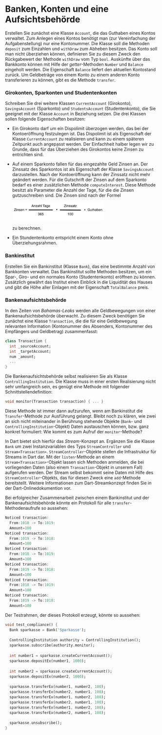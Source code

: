 # Banken, Konten und eine Aufsichtsbehörde

Erstellen Sie zunächst eine Klasse ``Account``, die das Guthaben eines Kontos verwaltet. Zum Anlegen eines Kontos benötigt man (zur Vereinfachung der Aufgabenstellung) nur eine Kontonummer. Die Klasse soll die Methoden ``deposit`` zum Einzahlen und ``withDraw`` zum Abheben besitzen. Das Konto soll man nicht überziehen können, definieren Sie zu diesem Zweck den Rückgabewert der Methode ``withDraw`` vom Typ ``bool``. Auskünfte über das Bankkonto können mit Hilfe der *getter*-Methoden ``Number`` und ``Balance`` eingeholt werden. Die Eigenschaft ``Balance`` liefert den aktuellen Kontostand zurück. Um Geldbeträge von einem Konto zu einem anderen Konto transferieren zu können, gibt es die Methode ``transfer``.

### Girokonten, Sparkonten und Studentenkonten

Schreiben Sie drei weitere Klassen ``CurrentAccount`` (Girokonto), ``SavingsAccount`` (Sparkonto) und ``StudentsAccount`` (Studentenkonto), die Sie geeignet mit der Klasse ``Account`` in Beziehung setzen. Die drei Klassen sollen folgende Eigenschaften besitzen:

* Ein Girokonto darf um ein Dispolimit überzogen werden, das bei der Kontoeröffnung festzulegen ist. Das Dispolimit ist als Eigenschaft der Klasse ``CurrentAccount`` zu realisieren und kann zu einem späteren Zeitpunkt auch angepasst werden. Der Einfachheit halber legen wir zu Grunde, dass für das Überziehen des Girokontos keine Zinsen zu entrichten sind.

* Auf einem Sparkonto fallen für das eingezahlte Geld Zinsen an. Der Zinssatz des Sparkontos ist als Eigenschaft der Klasse ``SavingsAccount`` darzustellen. Nach der Kontoeröffnung kann der Zinssatz nicht mehr geändert werden. Für die Gutschrift der Zinsen auf dem Sparkonto bedarf es einer zusätzlichen Methode ``computeInterest``. Diese Methode besitzt als Parameter die Anzahl der Tage, für die die Zinsen gutzuschreiben sind. Die Zinsen sind nach der Formel

   <img src="assets/BankAndInterestRate.png" width="300">
   
   zu berechnen.

* Ein Stundentenkonto entspricht einem Konto ohne Überziehungsrahmen. 

### Bankinstitut

Erstellen Sie ein Bankinstitut (Klasse ``Bank``), das eine bestimmte Anzahl von Bankkonten verwaltet. Das Bankinstitut sollte Methoden besitzen, um ein Spar-, Giro- und ein normales Konto (Studentenkonto) eröffnen zu können. Zusätzlich gewährt das Institut einen Einblick in die Liquidität des Hauses und gibt die Höhe aller Einlagen mit der Eigenschaft ``TotalBalance`` preis.

### Bankenaufsichtsbehörde

In den Zeiten von *Bahamas-Leaks* werden alle Geldbewegungen von einer Bankenaufsichtsbehörde überwacht. Zu diesem Zweck benötigen Sie zunächst eine Klasse ``Transaction``, die die für eine Geldbewegung relevanten Information (Kontonummer des Absenders, Kontonummer des Empfängers und Geldbetrag) zusammenfasst:

```dart
class Transaction {
  int _sourceAccount;
  int _targetAccount;
  num _amount;
  ...
}
```

Die Bankenaufsichtsbehörde selbst realisieren Sie als Klasse ``ControllingInstitution``. Die Klasse muss in einer ersten Realisierung nicht sehr umfangreich sein, es genügt eine Methode mit folgender Schnittstellendefinition:

```dart
void monitor(Transaction transaction) { ... }
```

Diese Methode ist immer dann aufzurufen, wenn am Bankinstitut die ``Transfer``-Methode zur Ausführung gelangt. Bleibt noch zu klären,
wie zwei an sich nicht miteinander in Berührung stehende Objekte (``Bank``- und ``ControllingInstitution``-Objekt) Daten austauschen können,
bzw. ganz konkret formuliert: Wie kommt es zum Aufruf der ``monitor``-Methode?

In Dart bietet sich hierfür das *Stream*-Konzept an. Ergänzen Sie die Klasse ``Bank`` um zwei Instanzvariablen des Typs ``StreamController`` und ``Stream<Transaction>``. ``StreamController``-Objekte stellen die Infrastruktur für Streams in Dart dar. Mit der ``listen``-Methode an einem ``Stream<Transaction>``-Objekt lassen sich Methoden anmelden, die bei vorliegenden Daten (also einem ``Transaction``-Objekt in unserem Fall) aufgerufen werden. Der Stream selbst bekommt seine Daten mit Hilfe des ``StreamController``-Objekts, das für diesen Zweck eine ``add``-Methode bereitstellt. Weitere Informationen zum Dart-Streamkonzept finden Sie in der Dart-Onlinedokumention vor.

Bei erfolgreicher Zusammenarbeit zwischen einem Bankinstitut und der Bankenaufsichtsbehörde könnte ein Protokoll für alle ``transfer``-Methodenaufrufe so aussehen:

```dart
Noticed transaction:
  From:1018 -> To:1019:
  Amount=100
Noticed transaction:
  From:1019 -> To:1018:
  Amount=100
Noticed transaction:
  From:1018 -> To:1019:
  Amount=100
Noticed transaction:
  From:1019 -> To:1018:
  Amount=100
Noticed transaction:
  From:1018 -> To:1019:
  Amount=100
Noticed transaction:
  From:1019 -> To:1018:
  Amount=100
```

Der Testrahmen, der dieses Protokoll erzeugt, könnte so aussehen:

```dart
void test_compliance() {
  Bank sparkasse = Bank('Sparkasse');

  ControllingInstitution authority = ControllingInstitution();
  sparkasse.subscribe(authority.monitor);

  int number1 = sparkasse.createCurrentAccount();
  sparkasse.depositEx(number1, 1000);

  int number2 = sparkasse.createCurrentAccount();
  sparkasse.depositEx(number2, 1000);

  sparkasse.transferEx(number1, number2, 100);
  sparkasse.transferEx(number2, number1, 100);
  sparkasse.transferEx(number1, number2, 100);
  sparkasse.transferEx(number2, number1, 100);
  sparkasse.transferEx(number1, number2, 100);
  sparkasse.transferEx(number2, number1, 100);

  sparkasse.unsubscribe();
}
```